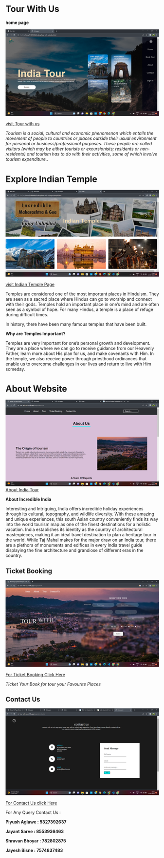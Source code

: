 # Tour With Us

**home page**

![tour with us Home-Page](home-page.png)

[visit Tour with us](https://tour-with-us.netlify.app/)

 *Tourism is a social, cultural and economic phenomenon which entails the movement of people to countries or places outside their usual environment for personal or business/professional purposes. These people are called visitors (which may be either tourists or excursionists; residents or non-residents) and tourism has to do with their activities, some of which involve tourism expenditure..*



# Explore Indian Temple

![tour with us Indian Temple](indian-temples.png)

[visit Indian Temple Page](https://tour-with-us.netlify.app/pages/temple)

Temples are considered one of the most important places in Hinduism. They are seen as a sacred place where Hindus can go to worship and connect with their gods. Temples hold an important place in one’s mind and are often seen as a symbol of hope. For many Hindus, a temple is a place of refuge during difficult times.

In history, there have been many famous temples that have been built. 

**Why are Temples Important?**

Temples are very important for one’s personal growth and development. They are a place where we can go to receive guidance from our Heavenly Father, learn more about His plan for us, and make covenants with Him. In the temple, we also receive power through priesthood ordinances that enable us to overcome challenges in our lives and return to live with Him someday.


# About Website

![About website](about-page.png)
[About India Tour](https://tour-with-us.netlify.app/pages/aboutus)

**About
Incredible India**

Interesting and Intriguing, India offers incredible holiday experiences through its cultural, topography, and wildlife diversity. With these amazing and unique experiences, this south Asian country conveniently finds its way into the world tourism map as one of the finest destinations for a holistic vacation. India establishes its identity as the country of architectural masterpieces, making it an ideal travel destination to plan a heritage tour in the world. While Taj Mahal makes for the major draw on an India tour, there are a plethora of monuments and edifices in every India travel guide displaying the fine architecture and grandiose of different eras in the country.

## Ticket Booking ##

![About website](Book-ticket.png)

[For Ticket Booking Click Here](https://tour-with-us.netlify.app/pages/book)

*Ticket Your Book for tour your Favourite Places*

## Contact Us ##

![About website](contact-page.png)
 
 [For Contact Us click Here](https://tour-with-us.netlify.app/pages/contactus)



For Any Query Contact Us :

**Piyush Aglawe : 5327392637**

**Jayant Sarve : 8553936463**

**Shravan Bhoyar : 782802875**

**Jayesh Bisne : 7574837483**
